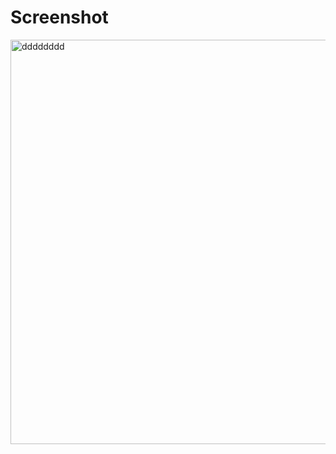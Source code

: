 # Screenshot
<img width="647" alt="dddddddd" src="https://user-images.githubusercontent.com/70878664/114307797-b51a0f80-9b13-11eb-9027-4bbf1a935928.PNG">

